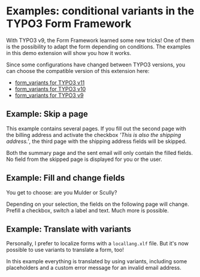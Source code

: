 # Examples: conditional variants in the TYPO3 Form Framework

With TYPO3 v9, the Form Framework learned some new tricks!
One of them is the possibility to adapt the form depending on conditions.
The examples in this demo extension will show you how it works.

Since some configurations have changed between TYPO3 versions, you can choose the compatible version of this extension here:
- [form_variants for TYPO3 v11](https://github.com/sebkln/form_variants/tree/11.5)
- [form_variants for TYPO3 v10](https://github.com/sebkln/form_variants/tree/10.4)
- [form_variants for TYPO3 v9](https://github.com/sebkln/form_variants/tree/9.5)


## Example: Skip a page

This example contains several pages.
If you fill out the second page with the billing address and
activate the checkbox *'This is also the shipping address.'*,
the third page with the shipping address fields will be skipped.

Both the summary page and the sent email will only contain the filled
fields. No field from the skipped page is displayed for you or the user.


## Example: Fill and change fields

You get to choose: are you Mulder or Scully?

Depending on your selection, the fields on the following page will change.
Prefill a checkbox, switch a label and text. Much more is possible.


## Example: Translate with variants

Personally, I prefer to localize forms with a `locallang.xlf` file.
But it's now possible to use variants to translate a form, too!

In this example everything is translated by using variants, including some placeholders and a custom error message for an invalid email address.
